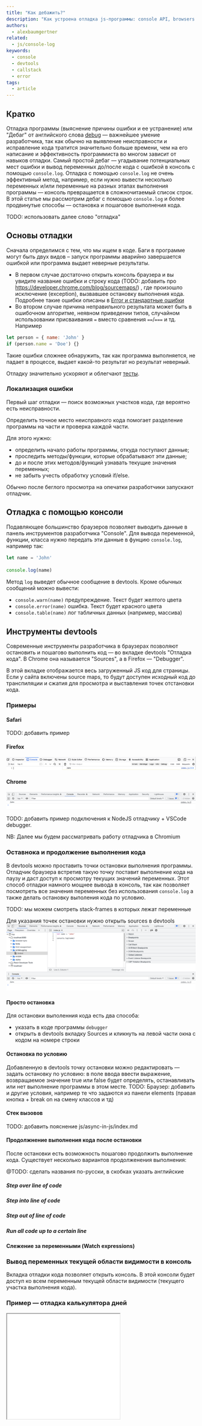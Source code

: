 ```yaml
---
title: "Как дебажить?"
description: "Как устроена отладка js-программы: console API, browsers dev tools"
authors:
  - alexbaumgertner
related:
  - js/console-log
keywords:
  - console
  - devtools
  - callstack
  - error
tags:
  - article
---
```


## Кратко
Отладка программы (выяснение причины ошибки и ее устранение) или "Дебаг" от английского слова [debug](https://ru.wikipedia.org/wiki/Debug) — важнейшее умение разработчика,
так как обычно на выявление неисправности и исправление кода тратится значительно больше времени, чем на его написание и эффективность программиста во многом зависит от навыков отладки.
Самый простой дебаг — угадывание потенциальных мест ошибки и вывод переменных до/после кода с ошибкой в консоль с помощью `console.log`.
Отладка с помощью `console.log` не очень эффективный метод, например, если нужно вывести несколько переменных и/или переменные на разных этапах выполнения программы — консоль превращается в сложночитаемый список строк.
В этой статье мы рассмотрим дебаг с помощью `console.log` и более продвинутые способы — остановка и пошаговое выполнения кода.

TODO: использовать далее слово "отладка"

## Основы отладки
Сначала определимся с тем, что мы ищем в коде.
Баги в программе могут быть двух видов – запуск программы аварийно завершается ошибкой или программа выдает неверные результаты.

- В первом случае достаточно открыть консоль браузера и вы увидите название ошибки и строку кода (TODO: добавить про https://developer.chrome.com/blog/sourcemaps/) , где произошло исключение (exception), вызвавшее остановку выполнения кода. Подробнее такие ошибки описаны в [Error и стандартные ошибки](/js/errors/)
- Во втором случае причина неправильного результата может быть в ошибочном алгоритме, неявном приведении типов, случайном использовании присваивания `=` вместо сравнения `==`/`===` и тд.
Например
```js
let person = { name: 'John' }
if (person.name = 'Doe') {}
```

Такие ошибки сложнее обнаружить, так как программа выполняется, не падает в процессе, выдает какой-то результат но результат неверный.

Отладку значительно ускоряют и облегчают [тесты](/js/how-to-test-and-why/).

### Локализация ошибки
Первый шаг отладки — поиск возможных участков кода, где вероятно есть неисправности.

Определить точное место неисправного кода помогает разделение программы на части и проверка каждой части.

Для этого нужно:
- определить начало работы программы, откуда поступают данные;
- проследить методы/функции, которые обрабатывают эти данные;
- до и после этих методов/функций узнавать текущие значения переменных;
- не забыть учесть обработку условий if/else.

Обычно после беглого просмотра на опечатки разработчики запускают отладчик.

## Отладка с помощью консоли
Подавляющее большинство браузеров позволяет выводить данные в панель инструментов разработчика "Console".
Для вывода переменной, функции, класса нужно передать эти данные в фунцию `console.log`, например так:

```js
let name = 'John'

console.log(name)
```

Метод `log` выведет обычное сообщение в devtools. Кроме обычных сообщений можно вывести:
* `console.warn(name)` предупреждение. Текст будет желтого цвета
* `console.error(name)` ошибка. Текст будет красного цвета
* `console.table(name)` лог табличных данных (например, массива)

## Инструменты devtools
Современные инструменты разработчика в браузерах позволяют остановить и пошагово выполнить код  — во вкладке devtools "Oтладка кода".
В Chrome она называется "Sources", а в Firefox — "Debugger".

В этой вкладке отображается весь загруженный JS код для страницы. Если у сайта включены source maps, то будут доступен исходный код до транспиляции и сжатия для просмотра и выставления точек отстановки кода.


### Примеры

#### Safari
TODO: добавить пример

#### Firefox
![Инструменты разработчика Firefox, только консоль](images/dev-tools-console-john_firefox.png)

#### Chrome
![Инструменты разработчика Chrome, только консоль](images/dev-tools-console-john_chrome.png)

TODO: добавить пример подключения к NodeJS отладчику + VSCode debugger.

NB: Далее мы будем рассматривать работу отладчика в Chromium

### Оставнока и продолжение выполнения кода
В devtools можно проставить точки остановки выполнения программы. Отладчик браузера встретив такую точку поставит выполнение кода на паузу и даст доступ к просмотру текущих значений переменных.
Этот способ отладки намного мощнее вывода в консоль, так как позволяет посмотреть все значения переменных без использования `console.log` а также делать остановку выполения кода по условию.

TODO: мы можем смотреть stack-frames в которых лежат переменные

Для указания точек остановки нужно открыть sources в devtools
![Инструменты разработчика Chrome, консоль и код](images/dev-tools-console-and-sources-john_chrome.png)

#### Просто остановка
Для остановки выполенния кода есть два способа:
- указать в коде программы `debugger`
- открыть в devtools вкладку Sources и кликнуть на левой части окна с кодом на номере строки


#### Остановка по условию
Добавленную в devtools точку остановки можно редактировать — задать остановку по условию: в поле ввода ввести выражение, возвращаемое значение true или false будет определять, останавливать или нет выполнение программы в этом месте.
TODO: Браузер: добавить и другие условия, например те что задаются из панели elements (правая кнопка + break on на смену классов и тд)

#### Стек вызовов
TODO: добавить пояснение
js/async-in-js/index.md

#### Продолжнение выполнения кода после остановки
После остановки есть возможность пошагово продолжить выполнение кода.
Существует несколько вариантов продолженения выполнения:

@TODO: сделать названия по-русски, в скобках указать английские
##### Step over line of code

##### Step into line of code

##### Step out of line of code

##### Run all code up to a certain line

#### Слежение за переменными (Watch expressions)

### Вывод переменных текущей области видимости в консоль
Вкладка отладки кода позволяет открыть консоль. В этой консоли будет доступ ко всем переменным текущей области видимости (текущего участка выполнения кода).

### Пример — отладка калькулятора дней
<iframe title="Отладка кода — Калькулятор дней — Дока" src="demos/days-calc/" height="280"></iframe>

